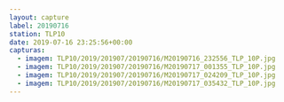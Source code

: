 ```yaml
---
layout: capture
label: 20190716
station: TLP10
date: 2019-07-16 23:25:56+00:00
capturas:
  - imagem: TLP10/2019/201907/20190716/M20190716_232556_TLP_10P.jpg
  - imagem: TLP10/2019/201907/20190716/M20190717_001355_TLP_10P.jpg
  - imagem: TLP10/2019/201907/20190716/M20190717_024209_TLP_10P.jpg
  - imagem: TLP10/2019/201907/20190716/M20190717_035432_TLP_10P.jpg
---
```

